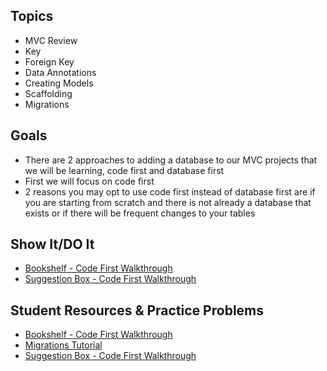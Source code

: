 ## Topics
- MVC Review
- Key
- Foreign Key 
- Data Annotations
- Creating Models
- Scaffolding
- Migrations

## Goals

- There are 2 approaches to adding a database to our MVC projects that we will be learning, code first and database first
- First we will focus on code first
- 2 reasons you may opt to use code first instead of database first are if you are starting from scratch and there is not already a database that exists or if there will be frequent changes to your tables

## Show It/DO It
- [Bookshelf - Code First Walkthrough](https://docs.google.com/presentation/d/1C9v9Upx7NWePFbh5kO06GSQnuxdyeJwFVAWsTKHzgdw/edit?usp=sharing)
- [Suggestion Box - Code First Walkthrough](https://docs.google.com/presentation/d/1FX787R7R9UrSFlbf6RnrRObsaqW_5yXV1TiFsycxEWY/edit?usp=sharing)

## Student Resources & Practice Problems
- [Bookshelf - Code First Walkthrough](https://docs.google.com/presentation/d/1C9v9Upx7NWePFbh5kO06GSQnuxdyeJwFVAWsTKHzgdw/edit?usp=sharing)
- [Migrations Tutorial](https://docs.google.com/presentation/d/14Mf60EoUVF5ple2oUwMZKpspd2Bk8QFbJXazMCHWQcg/edit?usp=sharing)
- [Suggestion Box - Code First Walkthrough](https://docs.google.com/presentation/d/1FX787R7R9UrSFlbf6RnrRObsaqW_5yXV1TiFsycxEWY/edit?usp=sharing)
